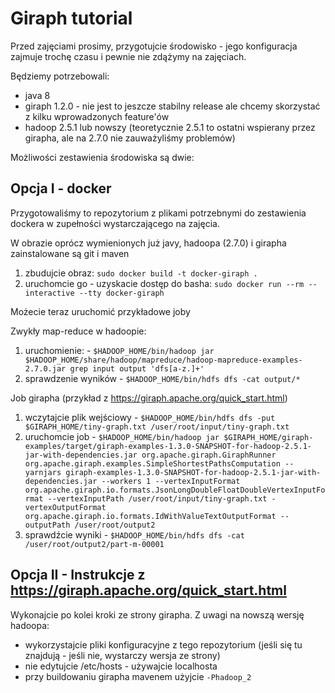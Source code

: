 # Giraph tutorial

Przed zajęciami prosimy, przygotujcie środowisko - jego konfiguracja zajmuje trochę czasu i pewnie nie zdążymy na zajęciach.

Będziemy potrzebowali:
* java 8
* giraph 1.2.0 - nie jest to jeszcze stabilny release ale chcemy skorzystać z kilku wprowadzonych feature'ów
* hadoop 2.5.1 lub nowszy (teoretycznie 2.5.1 to ostatni wspierany przez girapha, ale na 2.7.0 nie zauważyliśmy problemów)

Możliwości zestawienia środowiska są dwie:

## Opcja I - docker

Przygotowaliśmy to repozytorium z plikami potrzebnymi do zestawienia dockera w zupełności wystarczającego na zajęcia.

W obrazie oprócz wymienionych już javy, hadoopa (2.7.0) i girapha zainstalowane są git i maven

1. zbudujcie obraz: `sudo docker build -t docker-giraph .`
2. uruchomcie go - uzyskacie dostęp do basha: `sudo docker run --rm --interactive --tty docker-giraph`

Możecie teraz uruchomić przykładowe joby

Zwykły map-reduce w hadoopie:

1. uruchomienie: - `$HADOOP_HOME/bin/hadoop jar $HADOOP_HOME/share/hadoop/mapreduce/hadoop-mapreduce-examples-2.7.0.jar grep input output 'dfs[a-z.]+'`
2. sprawdzenie wyników - `$HADOOP_HOME/bin/hdfs dfs -cat output/*`

Job girapha (przykład z https://giraph.apache.org/quick_start.html)

1. wczytajcie plik wejściowy - `$HADOOP_HOME/bin/hdfs dfs -put $GIRAPH_HOME/tiny-graph.txt /user/root/input/tiny-graph.txt`
2. uruchomcie job - `$HADOOP_HOME/bin/hadoop jar $GIRAPH_HOME/giraph-examples/target/giraph-examples-1.3.0-SNAPSHOT-for-hadoop-2.5.1-jar-with-dependencies.jar org.apache.giraph.GiraphRunner org.apache.giraph.examples.SimpleShortestPathsComputation --yarnjars giraph-examples-1.3.0-SNAPSHOT-for-hadoop-2.5.1-jar-with-dependencies.jar --workers 1 --vertexInputFormat org.apache.giraph.io.formats.JsonLongDoubleFloatDoubleVertexInputFormat --vertexInputPath /user/root/input/tiny-graph.txt -vertexOutputFormat org.apache.giraph.io.formats.IdWithValueTextOutputFormat --outputPath /user/root/output2`
3. sprawdźcie wyniki - `$HADOOP_HOME/bin/hdfs dfs -cat /user/root/output2/part-m-00001`

## Opcja II - Instrukcje z https://giraph.apache.org/quick_start.html

Wykonajcie po kolei kroki ze strony girapha. Z uwagi na nowszą wersję hadoopa:
* wykorzystajcie pliki konfiguracyjne z tego repozytorium (jeśli się tu znajdują - jeśli nie, wystarczy wersja ze strony)
* nie edytujcie /etc/hosts - używajcie localhosta
* przy buildowaniu girapha mavenem użyjcie `-Phadoop_2`

